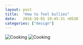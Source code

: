 ```yaml
---
layout: post
title:  "How to fool bullies"
date:   2016-10-01 19:45:31 +0530
categories: ["design"]
---
```


<img src="http://static.boredpanda.com/blog/wp-content/uuuploads/life-hacks/life-hacks-37-2.jpg" alt="Cooking">
<img src="http://static.boredpanda.com/blog/wp-content/uuuploads/life-hacks/life-hacks-37-1.jpg" alt="Cooking">